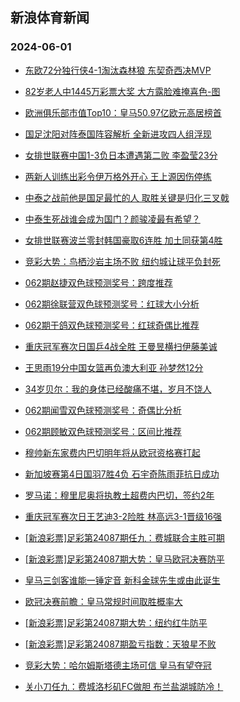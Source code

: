 ## 新浪体育新闻 
### 2024-06-01

+ [东欧72分独行侠4-1淘汰森林狼 东契奇西决MVP](https://sports.sina.com.cn/basketball/nba/2024-05-31/doc-inaxaqxk0843239.shtml)

+ [82岁老人中1445万彩票大奖 大方露脸难掩喜色-图](https://sports.sina.com.cn/l/2024-05-31/doc-inaxakrn0882436.shtml)

+ [欧洲俱乐部市值Top10：皇马50.97亿欧元高居榜首](https://sports.sina.com.cn/g/laliga/2024-05-30/doc-inawzttu1153799.shtml)

+ [国足沈阳对阵泰国阵容解析 全新进攻四人组浮现](https://sports.sina.com.cn/china/2024-05-31/doc-inaxaqxh4017511.shtml)

+ [女排世联赛中国1-3负日本遭遇第二败 李盈莹23分](https://sports.sina.com.cn/others/volleyball/2024-05-31/doc-inaxcskw0450580.shtml)

+ [两新人训练出彩令伊万格外开心 王上源因伤停练](https://sports.sina.com.cn/china/2024-05-31/doc-inaxaqxh4062101.shtml)

+ [中泰之战前他是国足最忙的人 取胜关键是归化三叉戟](https://sports.sina.com.cn/china/2024-05-31/doc-inaxazpa3873441.shtml)

+ [中泰生死战谁会成为国门？颜骏凌最有希望？](https://sports.sina.com.cn/china/2024-05-31/doc-inaxaqxh4064551.shtml)

+ [女排世联赛波兰零封韩国豪取6连胜 加土同获第4胜](https://sports.sina.com.cn/others/volleyball/2024-05-31/doc-inaxaqxk0839759.shtml)

+ [竞彩大势：鸟栖沙岩主场不败 纽约城让球平负封死](https://sports.sina.com.cn/l/2024-05-31/doc-inaxakrn0885500.shtml)

+ [062期赵捷双色球预测奖号：跨度推荐](https://sports.sina.com.cn/l/2024-05-31/doc-inaxazpa3886533.shtml)

+ [062期徐联营双色球预测奖号：红球大小分析](https://sports.sina.com.cn/l/2024-05-31/doc-inaxazpa3887205.shtml)

+ [062期于鸽双色球预测奖号：红球奇偶比推荐](https://sports.sina.com.cn/l/2024-05-31/doc-inaxazpe0664736.shtml)

+ [重庆冠军赛次日国乒4战全胜 王曼昱横扫伊藤美诚](https://sports.sina.com.cn/others/pingpang/2024-05-31/doc-inaxcwss3563824.shtml)

+ [王思雨19分中国女篮再负澳大利亚 孙梦然12分](https://sports.sina.com.cn/basketball/cba/2024-05-31/doc-inaxcskw0448427.shtml)

+ [34岁贝尔：我的身体已经酸痛不堪，岁月不饶人](https://sports.sina.com.cn/g/2024-05-31/doc-inaxcwsu0359114.shtml)

+ [062期闻雪双色球预测奖号：奇偶比分析](https://sports.sina.com.cn/l/2024-05-31/doc-inaxazpa3881249.shtml)

+ [062期顾敏双色球预测奖号：区间比推荐](https://sports.sina.com.cn/l/2024-05-31/doc-inaxazpe0660429.shtml)

+ [穆帅新东家费内巴切明年将从欧冠资格赛打起](https://sports.sina.com.cn/g/2024-05-31/doc-inaxcwss3582414.shtml)

+ [新加坡赛第4日国羽7胜4负 石宇奇陈雨菲抗日成功](https://sports.sina.com.cn/others/badmin/2024-05-31/doc-inaxcsku3674798.shtml)

+ [罗马诺：穆里尼奥将执教土超费内巴切，签约2年](https://sports.sina.com.cn/g/2024-05-31/doc-inaxcwsu0359020.shtml)

+ [重庆冠军赛次日王艺迪3-2险胜 林高远3-1晋级16强](https://sports.sina.com.cn/others/pingpang/2024-05-31/doc-inaxcfva0607925.shtml)

+ [[新浪彩票]足彩第24087期任九：费城联合主胜可期](https://sports.sina.com.cn/l/2024-05-31/doc-inaxcfva0596395.shtml)

+ [[新浪彩票]足彩第24087期大势：皇马欧冠决赛防平](https://sports.sina.com.cn/l/2024-05-31/doc-inaxcfuy3818256.shtml)

+ [皇马三剑客谁能一锤定音 新科金球先生或由此诞生](https://sports.sina.com.cn/l/2024-06-01/doc-inaxetwh3160993.shtml)

+ [欧冠决赛前瞻：皇马常规时间取胜概率大](https://sports.sina.com.cn/l/2024-06-01/doc-inaxetwh3161631.shtml)

+ [[新浪彩票]足彩第24087期大势：纽约红牛防平](https://sports.sina.com.cn/l/2024-05-31/doc-inaxcfuy3818256.shtml)

+ [[新浪彩票]足彩第24087期盈亏指数：天狼星不败](https://sports.sina.com.cn/l/2024-05-31/doc-inaxcfva0598313.shtml)

+ [竞彩大势：哈尔姆斯塔德主场可信 皇马有望夺冠](https://sports.sina.com.cn/l/2024-06-01/doc-inaxetwh3168385.shtml)

+ [关小刀任九：费城洛杉矶FC做胆 布兰盐湖城防冷！](https://sports.sina.com.cn/l/2024-06-01/doc-inaxfktz9677061.shtml)

